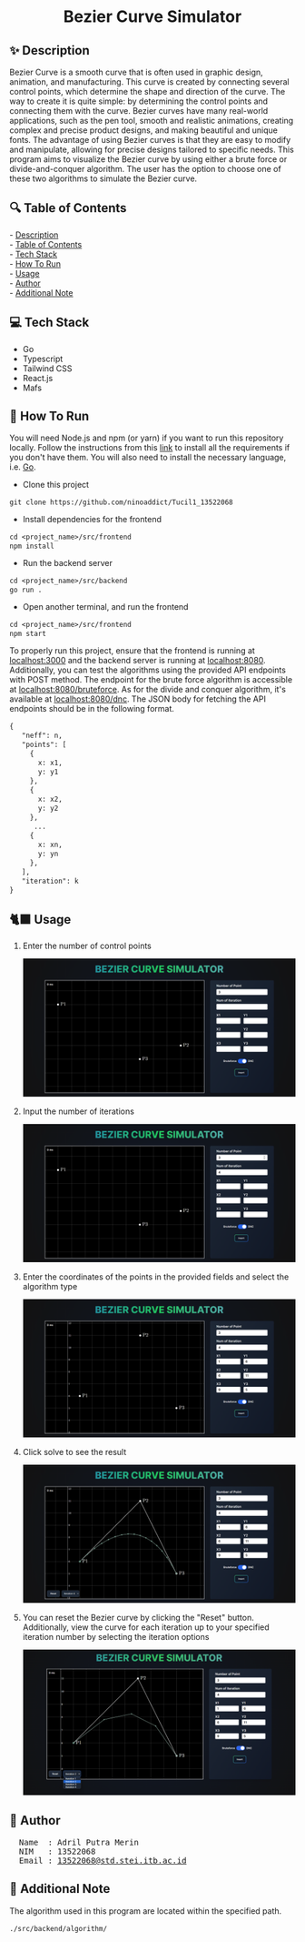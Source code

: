 <h1 align="center">Bezier Curve Simulator</h1>
<h2 id="description">✨ Description </h2>

Bezier Curve is a smooth curve that is often used in graphic design, animation, and manufacturing. This curve is created by connecting several control points, which determine the shape and direction of the curve. The way to create it is quite simple: by determining the control points and connecting them with the curve. Bezier curves have many real-world applications, such as the pen tool, smooth and realistic animations, creating complex and precise product designs, and making beautiful and unique fonts. The advantage of using Bezier curves is that they are easy to modify and manipulate, allowing for precise designs tailored to specific needs. This program aims to visualize the Bezier curve by using either a brute force or divide-and-conquer algorithm. The user has the option to choose one of these two algorithms to simulate the Bezier curve.

<h2 id="table-of-contents">🔍 Table of Contents</h2>
- <a href="#description">Description</a><br/>
- <a href="#table-of-contents">Table of Contents</a><br/>
- <a href="#tech-stack">Tech Stack</a><br/>
- <a href="#how-to-run">How To Run</a><br/>
- <a href="#usage">Usage</a><br/>
- <a href="#author">Author</a><br/>
- <a href="#note">Additional Note</a>

<h2 id="tech-stack">💻 Tech Stack</h2>

- Go
- Typescript
- Tailwind CSS
- React.js
- Mafs 

<h2 id="how-to-run">🏃 How To Run</h2>

You will need Node.js and npm (or yarn) if you want to run this repository locally. Follow the instructions from this [link](https://docs.npmjs.com/downloading-and-installing-node-js-and-npm) to install all the requirements if you don't have them. You will also need to install the necessary language, i.e. [Go](https://go.dev/doc/install). 
- Clone this project
```
git clone https://github.com/ninoaddict/Tucil1_13522068
```
- Install dependencies for the frontend
```
cd <project_name>/src/frontend
npm install
```
- Run the backend server
```
cd <project_name>/src/backend
go run .
```
- Open another terminal, and run the frontend
```
cd <project_name>/src/frontend
npm start
```
To properly run this project, ensure that the frontend is running at [localhost:3000](http://localhost:3000/) and the backend server is running at [localhost:8080](http://localhost:8080/). Additionally, you can test the algorithms using the provided API endpoints with POST method. The endpoint for the brute force algorithm is accessible at [localhost:8080/bruteforce](http://localhost:8080/bruteforce). As for the divide and conquer algorithm, it's available at [localhost:8080/dnc](http://localhost:8080/dnc). The JSON body for fetching the API endpoints should be in the following format.
 ```
{
    "neff": n,
    "points": [
      {
        x: x1,
        y: y1
      },
      {
        x: x2,
        y: y2
      },
       ...
      {
        x: xn,
        y: yn
      },
    ],
    "iteration": k
}
```  

<h2 id="usage">🐈‍⬛ Usage</h2>

1. Enter the number of control points

   ![Number of Control Points](https://github.com/ninoaddict/Tucil2_13522068/blob/main/src/frontend/public/number_of_point.png)
   
2. Input the number of iterations
  
   ![Number of Iteration](https://github.com/ninoaddict/Tucil2_13522068/blob/main/src/frontend/public/iteration.png)
   
3. Enter the coordinates of the points in the provided fields and select the algorithm type
   
   ![Input Points](https://github.com/ninoaddict/Tucil2_13522068/blob/main/src/frontend/public/input_points.png)
   
4. Click solve to see the result
   
   ![Solve](https://github.com/ninoaddict/Tucil2_13522068/blob/main/src/frontend/public/result_curve.png)
   
5. You can reset the Bezier curve by clicking the "Reset" button. Additionally, view the curve for each iteration up to your specified iteration number by selecting the iteration options
   
   ![Result](https://github.com/ninoaddict/Tucil2_13522068/blob/main/src/frontend/public/bonus_iteration.png)

<h2 id="author">🤵 Author</h2>
<pre>
  Name  : Adril Putra Merin
  NIM   : 13522068
  Email : <a href="mailto:13522068@std.stei.itb.ac.id">13522068@std.stei.itb.ac.id</a>
</pre>

<h2 id="note">📓 Additional Note</h2>

The algorithm used in this program are located within the specified path.

```
./src/backend/algorithm/
```
